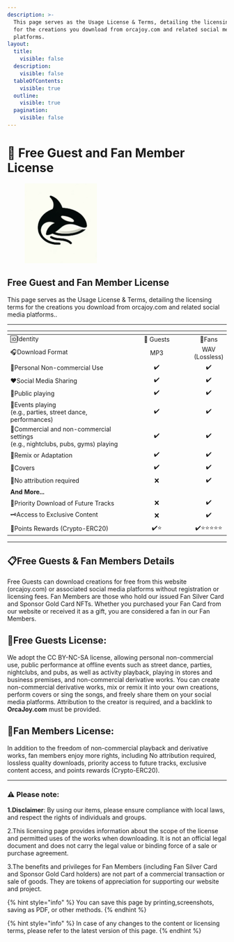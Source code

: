 ```yaml
---
description: >-
  This page serves as the Usage License & Terms, detailing the licensing terms
  for the creations you download from orcajoy.com and related social media
  platforms.
layout:
  title:
    visible: false
  description:
    visible: false
  tableOfContents:
    visible: true
  outline:
    visible: true
  pagination:
    visible: false
---
```


# 📄 Free Guest and Fan Member License

<figure><img src=".gitbook/assets/LOGO2.png" alt="" width="166"><figcaption></figcaption></figure>

## Free Guest and Fan Member License

This page serves as the Usage License & Terms, detailing the licensing terms for the creations you download from orcajoy.com and related social media platforms..

***

<table data-full-width="false"><thead><tr><th width="353"></th><th width="207" align="center"></th><th align="center"></th></tr></thead><tbody><tr><td>🆔Identity</td><td align="center">👥 Guests</td><td align="center">💎Fans</td></tr><tr><td>🎧Download Format</td><td align="center">MP3</td><td align="center">WAV (Lossless)</td></tr><tr><td>🎨Personal Non-commercial Use</td><td align="center">✔️</td><td align="center">✔️</td></tr><tr><td>❤️Social Media Sharing</td><td align="center">✔️</td><td align="center">✔️</td></tr><tr><td>📢Public playing</td><td align="center">✔️</td><td align="center">✔️</td></tr><tr><td>🎉Events playing<br>(e.g., parties, street dance, performances)</td><td align="center">✔️</td><td align="center">✔️</td></tr><tr><td>🍺Commercial and non-commercial settings<br>(e.g., nightclubs, pubs, gyms) playing</td><td align="center">✔️</td><td align="center">✔️</td></tr><tr><td>🔀Remix or Adaptation</td><td align="center">✔️</td><td align="center">✔️</td></tr><tr><td>🎤Covers</td><td align="center">✔️</td><td align="center">✔️</td></tr><tr><td>📝No attribution required</td><td align="center">❌</td><td align="center">✔️</td></tr><tr><td><strong>And More...</strong></td><td align="center"></td><td align="center"></td></tr><tr><td>🎵Priority Download of Future Tracks</td><td align="center">❌</td><td align="center">✔️</td></tr><tr><td>🗝️Access to Exclusive Content</td><td align="center">❌</td><td align="center">✔️</td></tr><tr><td>🎁Points Rewards (Crypto-ERC20)</td><td align="center">✔️⭐</td><td align="center">✔️⭐⭐⭐⭐⭐</td></tr></tbody></table>

***

## 📋Free Guests & Fan Members Details

Free Guests can download creations for free from this website (orcajoy.com) or associated social media platforms without registration or licensing fees. Fan Members are those who hold our issued Fan Silver Card and Sponsor Gold Card NFTs. Whether you purchased your Fan Card from our website or received it as a gift, you are considered a fan in our Fan Members.

## 👥Free Guests License:

We adopt the CC BY-NC-SA license, allowing personal non-commercial use, public performance at offline events such as street dance, parties, nightclubs, and pubs, as well as activity playback, playing in stores and business premises, and non-commercial derivative works. You can create non-commercial derivative works, mix or remix it into your own creations, perform covers or sing the songs, and freely share them on your social media platforms. Attribution to the creator is required, and a backlink to **OrcaJoy.com** must be provided.

## 💎Fan Members License:

In addition to the freedom of non-commercial playback and derivative works, fan members enjoy more rights, including No attribution required, lossless quality downloads, priority access to future tracks, exclusive content access, and points rewards (Crypto-ERC20).



***

### ⚠️ Please note:

**1.Disclaimer**: By using our items, please ensure compliance with local laws, and respect the rights of individuals and groups.

2.This licensing page provides information about the scope of the license and permitted uses of the works when downloading. It is not an official legal document and does not carry the legal value or binding force of a sale or purchase agreement.

3.The benefits and privileges for Fan Members (including Fan Silver Card and Sponsor Gold Card holders) are not part of a commercial transaction or sale of goods. They are tokens of appreciation for supporting our website and project.

{% hint style="info" %}
You can save this page by printing,screenshots, saving as PDF, or other methods.
{% endhint %}

{% hint style="info" %}
In case of any changes to the content or licensing terms, please refer to the latest version of this page.
{% endhint %}
